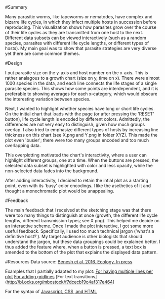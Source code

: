 #Summary

Many parasitic worms, like tapeworms or nematodes, have complex and bizarre life cycles, in which they infect multiple hosts in succession before reproducing. This visualization shows how parasites grow over the course of their life cycles as they are transmitted from one host to the next. Different data subsets can be viewed interactively (such as a random species, parasites with different life cycle lengths, or different types of hosts). My main goal was to show that parasite strategies are very diverse yet there are some common themes.

#Design

I put parasite size on the y-axis and host number on the x-axis. This is rather analagous to a growth chart (size on y, time on x). There were almost 1000 species in the data, and each line connects the life stages of a single parasite species. This shows how some points are interdependent, and it is preferable to showing averages for each x-category, which would obscure the interesting variation between species.

Next, I wanted to highlight whether species have long or short life cycles. On the initial chart that loads with the page (or after pressing the 'RESET' button), life cycle length is encoded by different colors. Admittedly, the differences are not very easy to distinguish, given how much groups overlap. I also tried to emphasize different types of hosts by increasing line thickness on this chart (see X.png and Y.png in folder XYZ). This made the plot even 'busier'; there were too many groups encoded and too much overlapping data.

This overplotting motivated the chart's interactivity, where a user can highlight different groups, one at a time. When the buttons are pressed, the selected data subset is highlighted with color and less opacity, while the non-selected data fades into the background. 

After adding interactivity, I decided to retain the intial plot as a starting point, even with its 'busy' color encodings. I like the asethetics of it and thought a monochromatic plot would be unappealing.

#Feedback

The main feedback that I received at the sketching stage was that there were too many things to distinguish at once (growth, the different life cycle lengths, different transmission types; see X.png). This helped me decide on an interactive scheme. Once I made the plot interactive, I got some more useful feedback. Specifically, I used too much technical jargon ('what's a definitive host?'). My target audience is other biologists that should understand the jargon, but these data groupings could be explained better. I thus added the feature where, when a button is pressed, a text box is amended to the bottom of the plot that explains the displayed data pattern.

#Resources
Data source: [Benesh et al. 2016. Ecology. In press](http://onlinelibrary.wiley.com/doi/10.1002/ecy.1680/full)

Examples that I partially adapted to my plot:
[For having multiple lines per plot](http://bl.ocks.org/d3noob/d8be922a10cb0b148cd5)
[For adding gridlines](https://bl.ocks.org/d3noob/c506ac45617cf9ed39337f99f8511218)
[For text transitions]
(http://bl.ocks.org/mbostock/f7dcecb19c4af317e464)

For the syntax of [Javascript, CSS, and HTML](http://www.w3schools.com/)